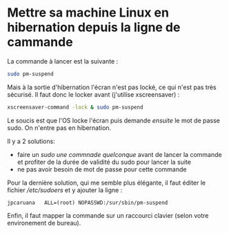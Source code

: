 # Mettre sa machine Linux en hibernation depuis la ligne de cammande

La commande à lancer est la suivante :

````bash
sudo pm-suspend
````

Mais à la sortie d'hibernation l'écran n'est pas locké, ce qui n'est pas très sécurisé. Il faut donc le locker avant (j'utilise xscreensaver) :

````bash
xscreensaver-command -lock & sudo pm-suspend
````
Le soucis est que l'OS locke l'écran puis demande *ensuite* le mot de passe sudo. On n'entre pas en hibernation.

Il y a 2 solutions:
* faire un *sudo une commnade quelconque* avant de lancer la commande et profiter de la durée de validité du sudo pour lancer la suite
* ne pas avoir besoin de mot de passe pour cette commande

Pour la dernière solution, qui me semble plus élégante, il faut éditer le fichier */etc/sudoers* et y ajouter la ligne :

````
jpcaruana   ALL=(root) NOPASSWD:/sur/sbin/pm-suspend
````

Enfin, il faut mapper la commande sur un raccourci clavier (selon votre environement de bureau).
